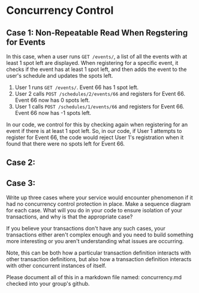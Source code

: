 # Concurrency Control

## Case 1: Non-Repeatable Read When Regstering for Events

In this case, when a user runs `GET /events/`, a list of all the events with at least 1 spot left are displayed. When registering for a specific event, it checks if the event has at least 1 spot left, and then adds the event to the user's schedule and updates the spots left.

1. User 1 runs `GET /events/`. Event 66 has 1 spot left.
2. User 2 calls `POST /schedules/2/events/66` and registers for Event 66. Event 66 now has 0 spots left.
3. User 1 calls `POST /schedules/1/events/66` and registers for Event 66. Event 66 now has -1 spots left.

In our code, we control for this by checking again when registering for an event if there is at least 1 spot left. So, in our code, if User 1 attempts to register for Event 66, the code would reject User 1's registration when it found that there were no spots left for Event 66.

## Case 2:

## Case 3: 

Write up three cases where your service would encounter phenomenon if it had no concurrency control protection in place. 
Make a sequence diagram for each case.
What will you do in your code to ensure isolation of your transactions, and why is that the appropriate case? 

If you believe your transactions don't have any such cases, 
your transactions either aren't complex enough and you need to build something more interesting 
or you aren't understanding what issues are occurring. 

Note, this can be both how a particular transaction definition interacts with other transaction definitions, 
but also how a transaction definition interacts with other concurrent instances of itself. 

Please document all of this in a markdown file named: concurrency.md checked into your group's github.
